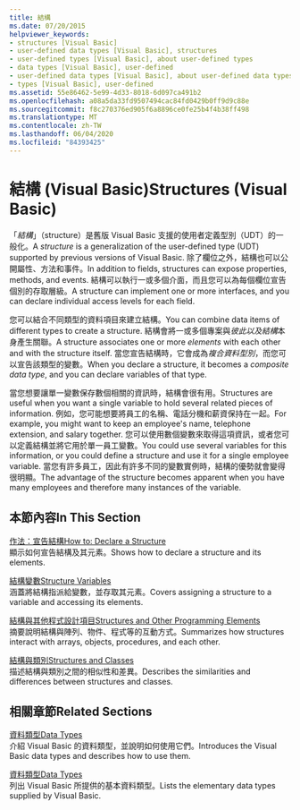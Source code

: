 ```yaml
---
title: 結構
ms.date: 07/20/2015
helpviewer_keywords:
- structures [Visual Basic]
- user-defined data types [Visual Basic], structures
- user-defined types [Visual Basic], about user-defined types
- data types [Visual Basic], user-defined
- user-defined data types [Visual Basic], about user-defined data types
- types [Visual Basic], user-defined
ms.assetid: 55e86462-5e99-4d33-8018-6d097ca491b2
ms.openlocfilehash: a08a5da33fd9507494cac84fd0429b0ff9d9c88e
ms.sourcegitcommit: f8c270376ed905f6a8896ce0fe25b4f4b38ff498
ms.translationtype: MT
ms.contentlocale: zh-TW
ms.lasthandoff: 06/04/2020
ms.locfileid: "84393425"
---
```

# <a name="structures-visual-basic"></a><span data-ttu-id="76932-102">結構 (Visual Basic)</span><span class="sxs-lookup"><span data-stu-id="76932-102">Structures (Visual Basic)</span></span>
<span data-ttu-id="76932-103">「*結構*」（structure）是舊版 Visual Basic 支援的使用者定義型別（UDT）的一般化。</span><span class="sxs-lookup"><span data-stu-id="76932-103">A *structure* is a generalization of the user-defined type (UDT) supported by previous versions of Visual Basic.</span></span> <span data-ttu-id="76932-104">除了欄位之外，結構也可以公開屬性、方法和事件。</span><span class="sxs-lookup"><span data-stu-id="76932-104">In addition to fields, structures can expose properties, methods, and events.</span></span> <span data-ttu-id="76932-105">結構可以執行一或多個介面，而且您可以為每個欄位宣告個別的存取層級。</span><span class="sxs-lookup"><span data-stu-id="76932-105">A structure can implement one or more interfaces, and you can declare individual access levels for each field.</span></span>  
  
 <span data-ttu-id="76932-106">您可以結合不同類型的資料項目來建立結構。</span><span class="sxs-lookup"><span data-stu-id="76932-106">You can combine data items of different types to create a structure.</span></span> <span data-ttu-id="76932-107">結構會將一或多個專案與*彼此以及結構*本身產生關聯。</span><span class="sxs-lookup"><span data-stu-id="76932-107">A structure associates one or more *elements* with each other and with the structure itself.</span></span> <span data-ttu-id="76932-108">當您宣告結構時，它會成為*複合資料型別*，而您可以宣告該類型的變數。</span><span class="sxs-lookup"><span data-stu-id="76932-108">When you declare a structure, it becomes a *composite data type*, and you can declare variables of that type.</span></span>  
  
 <span data-ttu-id="76932-109">當您想要讓單一變數保存數個相關的資訊時，結構會很有用。</span><span class="sxs-lookup"><span data-stu-id="76932-109">Structures are useful when you want a single variable to hold several related pieces of information.</span></span> <span data-ttu-id="76932-110">例如，您可能想要將員工的名稱、電話分機和薪資保持在一起。</span><span class="sxs-lookup"><span data-stu-id="76932-110">For example, you might want to keep an employee's name, telephone extension, and salary together.</span></span> <span data-ttu-id="76932-111">您可以使用數個變數來取得這項資訊，或者您可以定義結構並將它用於單一員工變數。</span><span class="sxs-lookup"><span data-stu-id="76932-111">You could use several variables for this information, or you could define a structure and use it for a single employee variable.</span></span> <span data-ttu-id="76932-112">當您有許多員工，因此有許多不同的變數實例時，結構的優勢就會變得很明顯。</span><span class="sxs-lookup"><span data-stu-id="76932-112">The advantage of the structure becomes apparent when you have many employees and therefore many instances of the variable.</span></span>  
  
## <a name="in-this-section"></a><span data-ttu-id="76932-113">本節內容</span><span class="sxs-lookup"><span data-stu-id="76932-113">In This Section</span></span>  
 [<span data-ttu-id="76932-114">作法：宣告結構</span><span class="sxs-lookup"><span data-stu-id="76932-114">How to: Declare a Structure</span></span>](how-to-declare-a-structure.md)  
 <span data-ttu-id="76932-115">顯示如何宣告結構及其元素。</span><span class="sxs-lookup"><span data-stu-id="76932-115">Shows how to declare a structure and its elements.</span></span>  
  
 [<span data-ttu-id="76932-116">結構變數</span><span class="sxs-lookup"><span data-stu-id="76932-116">Structure Variables</span></span>](structure-variables.md)  
 <span data-ttu-id="76932-117">涵蓋將結構指派給變數，並存取其元素。</span><span class="sxs-lookup"><span data-stu-id="76932-117">Covers assigning a structure to a variable and accessing its elements.</span></span>  
  
 [<span data-ttu-id="76932-118">結構與其他程式設計項目</span><span class="sxs-lookup"><span data-stu-id="76932-118">Structures and Other Programming Elements</span></span>](structures-and-other-programming-elements.md)  
 <span data-ttu-id="76932-119">摘要說明結構與陣列、物件、程式等的互動方式。</span><span class="sxs-lookup"><span data-stu-id="76932-119">Summarizes how structures interact with arrays, objects, procedures, and each other.</span></span>  
  
 [<span data-ttu-id="76932-120">結構與類別</span><span class="sxs-lookup"><span data-stu-id="76932-120">Structures and Classes</span></span>](structures-and-classes.md)  
 <span data-ttu-id="76932-121">描述結構與類別之間的相似性和差異。</span><span class="sxs-lookup"><span data-stu-id="76932-121">Describes the similarities and differences between structures and classes.</span></span>  
  
## <a name="related-sections"></a><span data-ttu-id="76932-122">相關章節</span><span class="sxs-lookup"><span data-stu-id="76932-122">Related Sections</span></span>  
 [<span data-ttu-id="76932-123">資料類型</span><span class="sxs-lookup"><span data-stu-id="76932-123">Data Types</span></span>](index.md)  
 <span data-ttu-id="76932-124">介紹 Visual Basic 的資料類型，並說明如何使用它們。</span><span class="sxs-lookup"><span data-stu-id="76932-124">Introduces the Visual Basic data types and describes how to use them.</span></span>  
  
 [<span data-ttu-id="76932-125">資料類型</span><span class="sxs-lookup"><span data-stu-id="76932-125">Data Types</span></span>](../../../language-reference/data-types/index.md)  
 <span data-ttu-id="76932-126">列出 Visual Basic 所提供的基本資料類型。</span><span class="sxs-lookup"><span data-stu-id="76932-126">Lists the elementary data types supplied by Visual Basic.</span></span>
